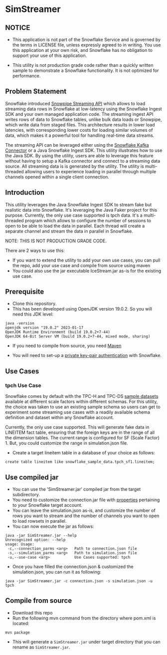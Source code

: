 # SimStreamer

## NOTICE

- This application is not part of the Snowflake Service and is governed by the terms in LICENSE file, unless expressly agreed to in writing.  You use this application at your own risk, and Snowflake has no obligation to support your use of this application.

- This utility is not production grade code rather than a quickly written sample to demonstrate a Snowflake functionality. It is not optimized for performance. 

## Problem Statement

Snowflake introduced [Snowpipe Streaming API](https://docs.snowflake.com/en/user-guide/data-load-snowpipe-streaming-overview) which allows to load streaming data rows in Snowflake at low-latency using the Snowflake Ingest SDK and your own managed application code. The streaming ingest API writes rows of data to Snowflake tables, unlike bulk data loads or Snowpipe, which write data from staged files. This architecture results in lower load latencies, with corresponding lower costs for loading similar volumes of data, which makes it a powerful tool for handling real-time data streams.

The streaming API can be leveraged either using the [Snowflake Kafka Connector](https://docs.snowflake.com/en/user-guide/data-load-snowpipe-streaming-kafka.html) or a Java Snowflake Ingest SDK. This utility illustrates how to use the Java SDK. By using the utility, users are able to leverage this feature without having to setup a Kafka connector and connect to a streaming data source. All streaming data is is generated by the utility. The utility is multi-threaded allowing users to experience loading in parallel through multiple channels opened within a single client connection.

## Introduction

This utility leverages the Java Snowflake Ingest SDK to stream fake but realistic data into Snowflake. It's leveraging the Java Faker project for this purpose. Currently, the only use case supported is tpch data. It's a multi-threaded program which allows to configure the number of sessions to open to be able to load the data in parallel. Each thread will create a separate channel and stream the data in parallel in Snowflake.

NOTE: THIS IS NOT PRODUCTION GRADE CODE.

There are 2 ways to use this:

- If you want to extend the utility to add your own use cases, you can pull the repo, add your use case and compile from source using maven
- You could also use the jar executable IceStream.jar as-is for the existing use case.

## Prerequisite

- Clone this repository.
- This has been developed using OpenJDK version 19.0.2. So you will need this JDK level:

```
java -version
openjdk version "19.0.2" 2023-01-17
OpenJDK Runtime Environment (build 19.0.2+7-44)
OpenJDK 64-Bit Server VM (build 19.0.2+7-44, mixed mode, sharing)
```
- If you need to compile from source, you need [Maven](https://maven.apache.org/download.cgi)

- You will need to set-up a [private key-pair authentication](https://docs.snowflake.com/en/user-guide/key-pair-auth#configuring-key-pair-authentication) with Snowflake.

## Use Cases

### tpch Use Case

Snowflake comes by default with the TPC-H and TPC-DS [sample datasets](https://docs.snowflake.com/en/user-guide/sample-data) available at different scale factors within different schemas. For this utility, the choice was taken to use an existing sample schema so users can get to experiment some streaming use cases with a readily available schema definition and dataset within any Snowflake account.

Currently, the only use case supported. This will generate fake data in LINEITEM fact table, ensuring that the foreign keys are in the range of all the dimension tables. The current range is configured for SF (Scale Factor) 1. But, you could customize the range in simulation.json file.

- Create a target lineitem table in a database of your choice as follows:

```
create table lineitem like snowflake_sample_data.tpch_sf1.lineitem;
```

## Use compiled jar

- You can use the 'SimStreamer.jar' compiled jar from the target subdirectory.
- You need to customize the connection.jar file with [properties](https://docs.snowflake.com/en/user-guide/data-load-snowpipe-streaming-overview#snowpipe-streaming-properties) pertaining to your Snowflake target account.
- You can leave the simulation.json as-is, and customize the number of rows you want to stream and the number of channels you want to open to load rowsets in parallel. 
- You can now execute the jar as follows:

```
java -jar SimStreamer.jar --help
Unrecognized option: --help
usage: Usage:
 -c,--connection_parms <arg>   Path to connection.json file
 -s,--simulation_parms <arg>   Path to simulation.json file
 -u,--use-case <arg>           Use Cases supported: tpch
```

- Once you have filled the connection.json & customized the simulation.json, you can run it as following:

```
java -jar SimStreamer.jar -c connection.json -s simulation.json -u tpch
```

## Compile from source

- Download this repo
- Run the following mvn command from the directory where pom.xml is located:

```
mvn package
```

- This will generate a `SimStreamer.jar` under target directory that you can rename as `SimStreamer.jar`.

